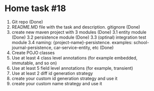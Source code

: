 #  Home task #18
1. Git repo (Done)
2. README.MD file with the task and description. gitignore (Done)
3. create new maven project with 3 modules (Done)
   3.1 entity module (Done)
   3.2 persistence module (Done)
   3.3 (optinal) integration test module 
   3.4 naming: {project-name}-persistence. examples: school-journal-persistence, car-service-entity, etc (Done)
4. Create POJO classes
5. Use at least 4 class level annotations (for example embedded, immutable, and so on)
6. Use at least 5 field level annotations (for example, transient)
7. Use at least 2 diff id generation strategy
8. create your custom id generation strategy and use it
9. create your custom name strategy and use it

